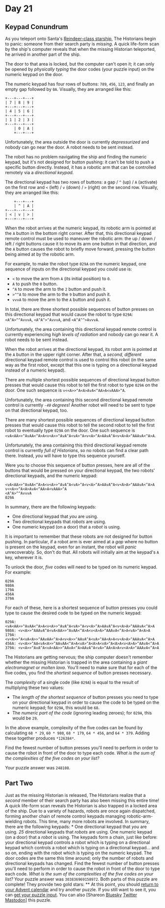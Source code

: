 # Day 21

## Keypad Conundrum

As you teleport onto Santa's [Reindeer-class starship](/2019/day/25), The
Historians begin to panic: someone from their search party is *missing*. A
quick life-form scan by the ship's computer reveals that when the missing
Historian teleported, he arrived in another part of the ship.

The door to that area is locked, but the computer can't open it; it can only be
opened by *physically typing* the door codes (your puzzle input) on the numeric
keypad on the door.

The numeric keypad has four rows of buttons: `789`, `456`, `123`, and finally
an empty gap followed by `0A`. Visually, they are arranged like this:

```text
+---+---+---+
| 7 | 8 | 9 |
+---+---+---+
| 4 | 5 | 6 |
+---+---+---+
| 1 | 2 | 3 |
+---+---+---+
    | 0 | A |
    +---+---+

```

Unfortunately, the area outside the door is currently *depressurized* and
nobody can go near the door. A robot needs to be sent instead.

The robot has no problem navigating the ship and finding the numeric keypad,
but it's not designed for button pushing: it can't be told to push a specific
button directly. Instead, it has a robotic arm that can be controlled remotely
via a *directional keypad*.

The directional keypad has two rows of buttons: a gap / `^` (up) / `A`
(activate) on the first row and `<` (left) / `v` (down) / `>` (right) on the
second row. Visually, they are arranged like this:

```text
    +---+---+
    | ^ | A |
+---+---+---+
| < | v | > |
+---+---+---+

```

When the robot arrives at the numeric keypad, its robotic arm is pointed at the
`A` button in the bottom right corner. After that, this directional keypad
remote control must be used to maneuver the robotic arm: the up / down / left /
right buttons cause it to move its arm one button in that direction, and the
`A` button causes the robot to briefly move forward, pressing the button being
aimed at by the robotic arm.

For example, to make the robot type `029A` on the numeric keypad, one sequence
of inputs on the directional keypad you could use is:

* `<` to move the arm from `A` (its initial position) to `0`.
* `A` to push the `0` button.
* `^A` to move the arm to the `2` button and push it.
* `>^^A` to move the arm to the `9` button and push it.
* `vvvA` to move the arm to the `A` button and push it.

In total, there are three shortest possible sequences of button presses on this
directional keypad that would cause the robot to type `029A`: `<A^A>^^AvvvA`,
`<A^A^>^AvvvA`, and `<A^A^^>AvvvA`.

Unfortunately, the area containing this directional keypad remote control is
currently experiencing *high levels of radiation* and nobody can go near it. A
robot needs to be sent instead.

When the robot arrives at the directional keypad, its robot arm is pointed at
the `A` button in the upper right corner. After that, a *second, different*
directional keypad remote control is used to control this robot (in the same
way as the first robot, except that this one is typing on a directional keypad
instead of a numeric keypad).

There are multiple shortest possible sequences of directional keypad button
presses that would cause this robot to tell the first robot to type `029A` on
the door. One such sequence is `v<<A>>^A<A>AvA<^AA>A<vAAA>^A`.

Unfortunately, the area containing this second directional keypad remote
control is currently *`-40` degrees*! Another robot will need to be sent to
type on that directional keypad, too.

There are many shortest possible sequences of directional keypad button presses
that would cause this robot to tell the second robot to tell the first robot to
eventually type `029A` on the door. One such sequence is
`<vA<AA>>^AvAA<^A>A<v<A>>^AvA^A<vA>^A<v<A>^A>AAvA^A<v<A>A>^AAAvA<^A>A`.

Unfortunately, the area containing this third directional keypad remote control
is currently *full of Historians*, so no robots can find a clear path there.
Instead, *you* will have to type this sequence yourself.

Were you to choose this sequence of button presses, here are all of the buttons
that would be pressed on your directional keypad, the two robots' directional
keypads, and the numeric keypad:

```text
<vA<AA>>^AvAA<^A>A<v<A>>^AvA^A<vA>^A<v<A>^A>AAvA^A<v<A>A>^AAAvA<^A>A
v<<A>>^A<A>AvA<^AA>A<vAAA>^A
<A^A>^^AvvvA
029A

```

In summary, there are the following keypads:

* One directional keypad that *you* are using.
* Two directional keypads that *robots* are using.
* One numeric keypad (on a door) that a *robot* is using.

It is important to remember that these robots are not designed for button
pushing. In particular, if a robot arm is ever aimed at a *gap* where no button
is present on the keypad, even for an instant, the robot will *panic*
unrecoverably. So, don't do that. All robots will initially aim at the keypad's
`A` key, wherever it is.

To unlock the door, *five* codes will need to be typed on its numeric keypad.
For example:

```text
029A
980A
179A
456A
379A

```

For each of these, here is a shortest sequence of button presses you could type
to cause the desired code to be typed on the numeric keypad:

```text
029A: <vA<AA>>^AvAA<^A>A<v<A>>^AvA^A<vA>^A<v<A>^A>AAvA^A<v<A>A>^AAAvA<^A>A
980A: <v<A>>^AAAvA^A<vA<AA>>^AvAA<^A>A<v<A>A>^AAAvA<^A>A<vA>^A<A>A
179A: <v<A>>^A<vA<A>>^AAvAA<^A>A<v<A>>^AAvA^A<vA>^AA<A>A<v<A>A>^AAAvA<^A>A
456A: <v<A>>^AA<vA<A>>^AAvAA<^A>A<vA>^A<A>A<vA>^A<A>A<v<A>A>^AAvA<^A>A
379A: <v<A>>^AvA^A<vA<AA>>^AAvA<^A>AAvA^A<vA>^AA<A>A<v<A>A>^AAAvA<^A>A

```

The Historians are getting nervous; the ship computer doesn't remember whether
the missing Historian is trapped in the area containing a *giant electromagnet*
or *molten lava*. You'll need to make sure that for each of the five codes, you
find the *shortest sequence* of button presses necessary.

The *complexity* of a single code (like `029A`) is equal to the result of
multiplying these two values:

* The *length of the shortest sequence* of button presses you need to type on
your directional keypad in order to cause the code to be typed on the numeric
keypad; for `029A`, this would be `68`.
* The *numeric part of the code* (ignoring leading zeroes); for `029A`, this
would be `29`.

In the above example, complexity of the five codes can be found by calculating
`68 * 29`, `60 * 980`, `68 * 179`, `64 * 456`, and `64 * 379`. Adding these
together produces `*126384*`.

Find the fewest number of button presses you'll need to perform in order to
cause the robot in front of the door to type each code. *What is the sum of the
complexities of the five codes on your list?*

Your puzzle answer was `248108`.

## Part Two

Just as the missing Historian is released, The Historians realize that a
*second* member of their search party has also been missing this entire time! A
quick life-form scan reveals the Historian is also trapped in a locked area of
the ship. Due to a variety of hazards, robots are once again dispatched,
forming another chain of remote control keypads managing robotic-arm-wielding
robots. This time, many more robots are involved. In summary, there are the
following keypads: * One directional keypad that *you* are using. *25*
directional keypads that *robots* are using. One numeric keypad (on a door)
that a *robot* is using. The keypads form a chain, just like before: your
directional keypad controls a robot which is typing on a directional keypad
which controls a robot which is typing on a directional keypad... and so on,
ending with the robot which is typing on the numeric keypad. The door codes are
the same this time around; only the number of robots and directional keypads
has changed. Find the fewest number of button presses you'll need to perform in
order to cause the robot in front of the door to type each code. *What is the
sum of the complexities of the five codes on your list?* Your puzzle answer was
`303836969158972`. Both parts of this puzzle are complete! They provide two
gold stars: \*\* At this point, you should [return to your Advent
calendar](/2024) and try another puzzle. If you still want to see it, you can
[get your puzzle input](21/input). You can also [Shareon
[Bluesky](https://bsky.app/intent/compose?text=I%27ve+completed+%22Keypad+Conundrum%22+%2D+Day+21+%2D+Advent+of+Code+2024+%23AdventOfCode+https%3A%2F%2Fadventofcode%2Ecom%2F2024%2Fday%2F21)
[Twitter](https://twitter.com/intent/tweet?text=I%27ve+completed+%22Keypad+Conundrum%22+%2D+Day+21+%2D+Advent+of+Code+2024&url=https%3A%2F%2Fadventofcode%2Ecom%2F2024%2Fday%2F21&related=ericwastl&hashtags=AdventOfCode)
[Mastodon](javascript:void(0);)] this puzzle.
